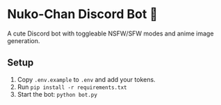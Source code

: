 # Nuko-Chan Discord Bot 🐾

A cute Discord bot with toggleable NSFW/SFW modes and anime image generation.

## Setup

1. Copy `.env.example` to `.env` and add your tokens.
2. Run `pip install -r requirements.txt`
3. Start the bot: `python bot.py`
